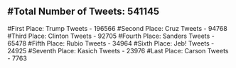 #Total Number of Tweets: 541145 
---
#First Place: Trump Tweets - 196566
#Second Place: Cruz Tweets - 94768
#Third Place: Clinton Tweets - 92705
#Fourth Place: Sanders Tweets - 65478
#Fifth Place: Rubio Tweets - 34964
#Sixth Place: Jeb! Tweets - 24925
#Seventh Place: Kasich Tweets - 23976
#Last Place: Carson Tweets - 7763
